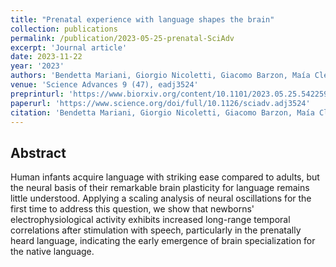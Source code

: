 ```yaml
---
title: "Prenatal experience with language shapes the brain"
collection: publications
permalink: /publication/2023-05-25-prenatal-SciAdv
excerpt: 'Journal article'
date: 2023-11-22
year: '2023'
authors: 'Bendetta Mariani, Giorgio Nicoletti, Giacomo Barzon, Maía Clemencia Ortíz Barajas, Mohinish Shukla, Ramon Guevara, Samir Suweis, Judit Gervain'
venue: 'Science Advances 9 (47), eadj3524'
preprinturl: 'https://www.biorxiv.org/content/10.1101/2023.05.25.542259.abstract'
paperurl: 'https://www.science.org/doi/full/10.1126/sciadv.adj3524'
citation: 'Bendetta Mariani, Giorgio Nicoletti, Giacomo Barzon, Maía Clemencia Ortíz Barajas, Mohinish Shukla, Ramon Guevara, Samir Suweis, Judit Gervain. Prenatal experience with language shapes the brain. Science Advances 9 (47), eadj3524 (2023).'
---
```


## Abstract
Human infants acquire language with striking ease compared to adults, but the neural basis of their remarkable brain plasticity for language remains little understood. Applying a scaling analysis of neural oscillations for the first time to address this question, we show that newborns' electrophysiological activity exhibits increased long-range temporal correlations after stimulation with speech, particularly in the prenatally heard language, indicating the early emergence of brain specialization for the native language.
